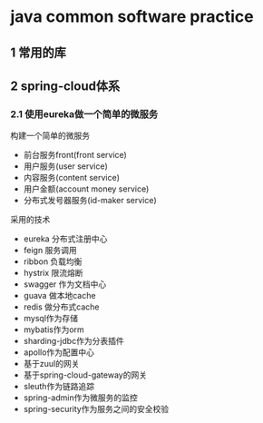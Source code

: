 # java common software practice

## 1 常用的库

## 2 spring-cloud体系


### 2.1 使用eureka做一个简单的微服务

构建一个简单的微服务
* 前台服务front(front service)
* 用户服务(user service)
* 内容服务(content service)
* 用户金额(account money service)
* 分布式发号器服务(id-maker service)

采用的技术
* eureka 分布式注册中心
* feign 服务调用
* ribbon 负载均衡
* hystrix 限流熔断
* swagger 作为文档中心
* guava 做本地cache
* redis 做分布式cache
* mysql作为存储
* mybatis作为orm
* sharding-jdbc作为分表插件
* apollo作为配置中心
* 基于zuul的网关
* 基于spring-cloud-gateway的网关
* sleuth作为链路追踪
* spring-admin作为微服务的监控
* spring-security作为服务之间的安全校验







